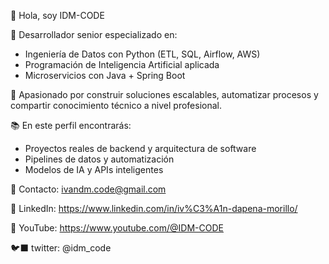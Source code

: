 👋 Hola, soy IDM-CODE

🎯 Desarrollador senior especializado en:
- Ingeniería de Datos con Python (ETL, SQL, Airflow, AWS)
- Programación de Inteligencia Artificial aplicada
- Microservicios con Java + Spring Boot

🚀 Apasionado por construir soluciones escalables, automatizar procesos y compartir conocimiento técnico a nivel profesional.

📚 En este perfil encontrarás:
- Proyectos reales de backend y arquitectura de software
- Pipelines de datos y automatización
- Modelos de IA y APIs inteligentes

📩 Contacto: ivandm.code@gmail.com

💼 LinkedIn: https://www.linkedin.com/in/iv%C3%A1n-dapena-morillo/

🔗 YouTube: https://www.youtube.com/@IDM-CODE

🐦‍⬛ twitter: @idm_code
